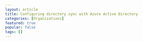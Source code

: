 ```yaml
---
layout: article
title: Configuring directory sync with Azure Active Directory
categories: [Organizations]
featured: true
popular: false
tags: []
---
```

